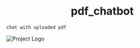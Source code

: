 <h1 align="center">pdf_chatbot</h1>

```chat with uploaded pdf```

![Project Logo](pdf_chatbot.png)
